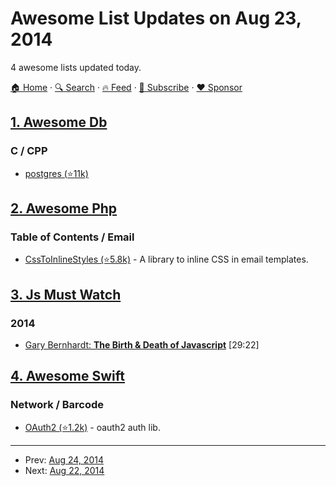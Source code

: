 # Awesome List Updates on Aug 23, 2014

4 awesome lists updated today.

[🏠 Home](/README.md) · [🔍 Search](https://www.trackawesomelist.com/search/) · [🔥 Feed](https://www.trackawesomelist.com/rss.xml) · [📮 Subscribe](https://trackawesomelist.us17.list-manage.com/subscribe?u=d2f0117aa829c83a63ec63c2f&id=36a103854c) · [❤️  Sponsor](https://github.com/sponsors/theowenyoung)



## [1. Awesome Db](/content/numetriclabz/awesome-db/README.md)

### C / CPP

*   [postgres (⭐11k)](https://github.com/postgres/postgres)

## [2. Awesome Php](/content/ziadoz/awesome-php/README.md)

### Table of Contents / Email

*   [CssToInlineStyles (⭐5.8k)](https://github.com/tijsverkoyen/CssToInlineStyles) - A library to inline CSS in email templates.

## [3. Js Must Watch](/content/bolshchikov/js-must-watch/README.md)

### 2014

*   [Gary Bernhardt: **The Birth & Death of Javascript**](https://www.destroyallsoftware.com/talks/the-birth-and-death-of-javascript) \[29:22]

## [4. Awesome Swift](/content/matteocrippa/awesome-swift/README.md)

### Network / Barcode

*   [OAuth2 (⭐1.2k)](https://github.com/p2/OAuth2) - oauth2 auth lib.

---

- Prev: [Aug 24, 2014](/content/2014/08/24/README.md)
- Next: [Aug 22, 2014](/content/2014/08/22/README.md)